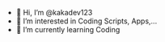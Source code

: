 - 👋 Hi, I’m @kakadev123
- 👀 I’m interested in Coding Scripts, Apps,...
- 🌱 I’m currently learning Coding

<!---
kakadev123/kakadev123 is a ✨ special ✨ repository because its `README.md` (this file) appears on your GitHub profile.
You can click the Preview link to take a look at your changes
--->
